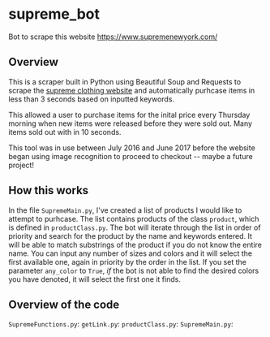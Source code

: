 # supreme_bot
Bot to scrape this website https://www.supremenewyork.com/


## Overview

This is a scraper built in Python using Beautiful Soup and Requests to scrape the [supreme clothing website](https://www.supremenewyork.com/) and automatically purhcase items in less than 3 seconds based on inputted keywords. 

This allowed a user to purchase items for the inital price every Thursday morning when new items were released before they were sold out. Many items sold out with in 10 seconds.

This tool was in use between July 2016 and June 2017 before the website began using image recognition to proceed to checkout -- maybe a future project!



## How this works

In the file `SupremeMain.py`, I've created a list of products I would like to attempt to purhcase. The list contains products of the class `product`, which is defined in `productClass.py`. The bot will iterate through the list in order of priority and search for the product by the name and keywords entered. It will be able to match substrings of the product if you do not know the entire name. You can input any number of sizes and colors and it will select the first available one, again in priority by the order in the list. If you set the parameter `any_color` to `True`, *if* the bot is not able to find the desired colors you have denoted, it will select the first one it finds. 


## Overview of the code

`SupremeFunctions.py`:
`getLink.py`:
`productClass.py`:
`SupremeMain.py`:



